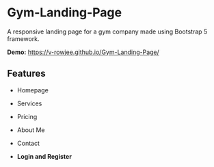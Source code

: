 # Gym-Landing-Page

A responsive landing page for a gym company made using Bootstrap 5 framework. 

__Demo:__ https://v-rowjee.github.io/Gym-Landing-Page/

## Features

* Homepage

* Services

* Pricing

* About Me

* Contact

* __Login and Register__


